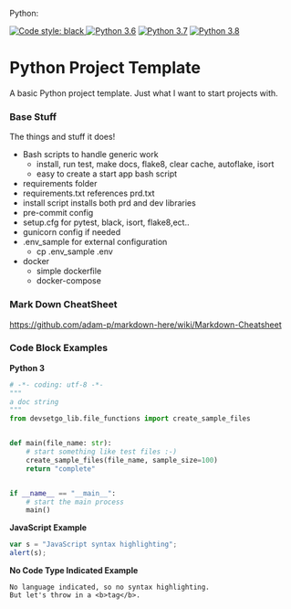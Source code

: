 Python:

<a href="https://github.com/psf/black"><img alt="Code style: black" src="https://img.shields.io/badge/code%20style-black-000000.svg">
[![Python 3.6](https://img.shields.io/badge/python-3.6-blue.svg)](https://www.python.org/downloads/release/python-360/)
[![Python 3.7](https://img.shields.io/badge/python-3.7-blue.svg)](https://www.python.org/downloads/release/python-370/)
[![Python 3.8](https://img.shields.io/badge/python-3.8-blue.svg)](https://www.python.org/downloads/release/python-380/)



# Python Project Template

A basic Python project template. Just what I want to start projects with.


### Base Stuff
The things and stuff it does!

- Bash scripts to handle generic work
    - install, run test, make docs, flake8, clear cache, autoflake, isort
    - easy to create a start app bash script
- requirements folder
 - requirements.txt references prd.txt
 - install script installs both prd and dev libraries
- pre-commit config
- setup.cfg for pytest, black, isort, flake8,ect..
- gunicorn config if needed
- .env_sample for external configuration
    - cp .env_sample .env
- docker
    - simple dockerfile
    - docker-compose


### Mark Down CheatSheet
https://github.com/adam-p/markdown-here/wiki/Markdown-Cheatsheet

### Code Block Examples

**Python 3**
```python
# -*- coding: utf-8 -*-
"""
a doc string
"""
from devsetgo_lib.file_functions import create_sample_files


def main(file_name: str):
    # start something like test files :-)
    create_sample_files(file_name, sample_size=100)
    return "complete"


if __name__ == "__main__":
    # start the main process
    main()
```

**JavaScript Example**
```javascript
var s = "JavaScript syntax highlighting";
alert(s);
```

**No Code Type Indicated Example**
```
No language indicated, so no syntax highlighting.
But let's throw in a <b>tag</b>.
```

